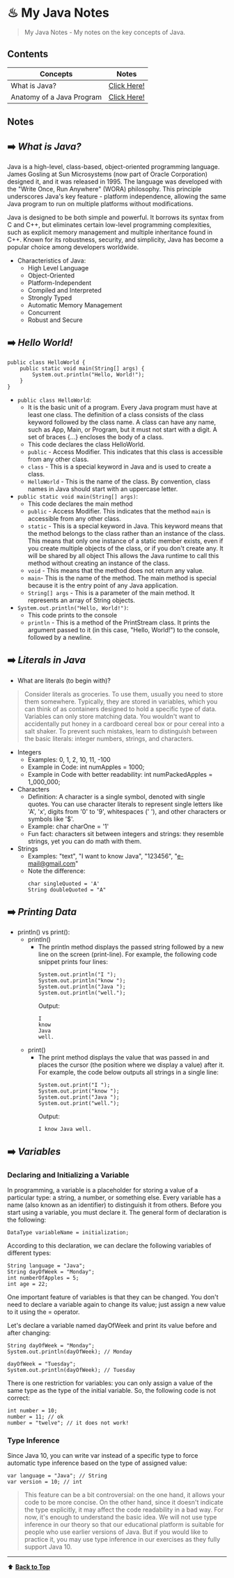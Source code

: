 # ♨ My Java Notes

> My Java Notes - My notes on the key concepts of Java.

## Contents
| Concepts | Notes |
| --- | --- |
| What is Java? | [Click Here!](#anatomy-of-a-java-program) |
| Anatomy of a Java Program | [Click Here!](#anatomy-of-a-java-program) |

## Notes

## ➡️ _What is Java?_
Java is a high-level, class-based, object-oriented programming language. James Gosling at Sun Microsystems (now part of Oracle Corporation) designed it, and it was released in 1995. The language was developed with the "Write Once, Run Anywhere" (WORA) philosophy. This principle underscores Java's key feature - platform independence, allowing the same Java program to run on multiple platforms without modifications.

Java is designed to be both simple and powerful. It borrows its syntax from C and C++, but eliminates certain low-level programming complexities, such as explicit memory management and multiple inheritance found in C++. Known for its robustness, security, and simplicity, Java has become a popular choice among developers worldwide.
- Characteristics of Java:
    - High Level Language
    - Object-Oriented
    - Platform-Independent
    - Compiled and Interpreted
    - Strongly Typed
    - Automatic Memory Management
    - Concurrent
    - Robust and Secure

## ➡️ _Hello World!_
```
public class HelloWorld {
    public static void main(String[] args) {
        System.out.println("Hello, World!");
    }
}
```
- `public class HelloWorld`:
    - It is the basic unit of a program. Every Java program must have at least one class. The definition of a class consists of the class keyword followed by the class name. A class can have any name, such as App, Main, or Program, but it must not start with a digit. A set of braces {...} encloses the body of a class.
    - This code declares the class HelloWorld.
    - `public` - Access Modifier. This indicates that this class is accessible from any other class. 
    - `class` - This is a special keyword in Java and is used to create a class.
    - `HelloWorld` - This is the name of the class. By convention, class names in Java should start with an uppercase letter.
- `public static void main(String[] args)`:
    - This code declares the main method
    - `public` - Access Modifier. This indicates that the method `main` is accessible from any other class.
    - `static` - This is a special keyword in Java. This keyword means that the method belongs to the class rather than an instance of the class. This means that only one instance of a static member exists, even if you create multiple objects of the class, or if you don't create any. It will be shared by all object This allows the Java runtime to call this method without creating an instance of the class. 
    - `void` - This means that the method does not return any value.
    - `main`- This is the name of the method. The main method is special because it is the entry point of any Java application.
    - `String[] args` - This is a parameter of the main method. It represents an array of String objects.
- `System.out.println("Hello, World!")`:
    - This code prints to the console
    - `println` - This is a method of the PrintStream class. It prints the argument passed to it (in this case, "Hello, World!") to the console, followed by a newline.

## ➡️ _Literals in Java_
- What are literals (to begin with)?
> Consider literals as groceries. To use them, usually you need to store them somewhere. Typically, they are stored in variables, which you can think of as containers designed to hold a specific type of data. Variables can only store matching data. You wouldn't want to accidentally put honey in a cardboard cereal box or pour cereal into a salt shaker. To prevent such mistakes, learn to distinguish between the basic literals: integer numbers, strings, and characters.
- Integers
  - Examples: 0, 1, 2, 10, 11, -100
  - Example in Code: int numApples = 1000;
  - Example in Code with better readability: int numPackedApples = 1_000_000;
- Characters
  - Definition: A character is a single symbol, denoted with single quotes. You can use character literals to represent single letters like 'A', 'x', digits from '0' to '9', whitespaces (' '), and other characters or symbols like '$'.
  - Example: char charOne = '1'
  - Fun fact: characters sit between integers and strings: they resemble strings, yet you can do math with them.
- Strings
  - Examples: "text", "I want to know Java", "123456", "e-mail@gmail.com"
  - Note the difference:
    ```
    char singleQuoted = 'A'
    String doubleQuoted = "A"
    ```
## ➡️ _Printing Data_
- println() vs print():
  - println()
    - The println method displays the passed string followed by a new line on the screen (print-line). For example, the following code snippet prints four lines:
        ```
        System.out.println("I ");
        System.out.println("know ");
        System.out.println("Java ");
        System.out.println("well.");
        ```
        Output:
        ```
        I
        know
        Java
        well.
        ```
  - print()
    - The print method displays the value that was passed in and places the cursor (the position where we display a value) after it. For example, the code below outputs all strings in a single line:
        ```
        System.out.print("I ");
        System.out.print("know ");
        System.out.print("Java ");
        System.out.print("well.");
        ```
        Output:
        ```
        I know Java well.
        ```
## ➡️ _Variables_
### Declaring and Initializing a Variable
In programming, a variable is a placeholder for storing a value of a particular type: a string, a number, or something else.
Every variable has a name (also known as an identifier) to distinguish it from others. Before you start using a variable, you must declare it. The general form of declaration is the following:
```
DataType variableName = initialization;
```
According to this declaration, we can declare the following variables of different types:
```
String language = "Java";
String dayOfWeek = "Monday";
int numberOfApples = 5;
int age = 22;
```
One important feature of variables is that they can be changed. You don't need to declare a variable again to change its value; just assign a new value to it using the = operator.

Let's declare a variable named dayOfWeek and print its value before and after changing:
```
String dayOfWeek = "Monday";
System.out.println(dayOfWeek); // Monday

dayOfWeek = "Tuesday";
System.out.println(dayOfWeek); // Tuesday
```
There is one restriction for variables: you can only assign a value of the same type as the type of the initial variable. So, the following code is not correct:
```
int number = 10;
number = 11; // ok
number = "twelve"; // it does not work!
```
### Type Inference
Since Java 10, you can write var instead of a specific type to force automatic type inference based on the type of assigned value:
```
var language = "Java"; // String
var version = 10; // int
```
> This feature can be a bit controversial: on the one hand, it allows your code to be more concise. On the other hand, since it doesn't indicate the type explicitly, it may affect the code readability in a bad way. For now, it's enough to understand the basic idea. We will not use type inference in our theory so that our educational platform is suitable for people who use earlier versions of Java. But if you would like to practice it, you may use type inference in our exercises as they fully support Java 10.
----
⬆️ [**Back to Top**](#contents)
